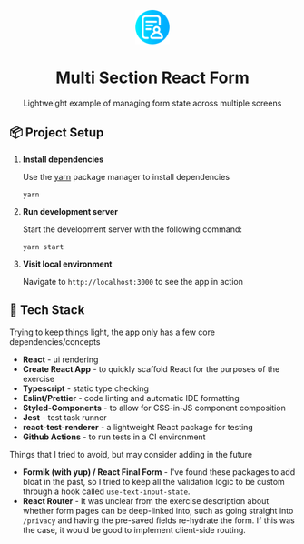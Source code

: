 <p align="center">
  <img alt="roy" src="./public/favicon.png" width="60" />
</p>
<h1 align="center">
  Multi Section React Form
</h1>

<p align="center">
  Lightweight example of managing form state across multiple screens
</p>

## 📦 Project Setup

1.  **Install dependencies**

    Use the [yarn](https://classic.yarnpkg.com/en/) package manager to install dependencies

    ```shell
    yarn
    ```

 
2.  **Run development server**

    Start the development server with the following command:

    ```shell
    yarn start
    ```
3.  **Visit local environment**

    Navigate to `http://localhost:3000` to see the app in action

## 🤖 Tech Stack

Trying to keep things light, the app only has a few core dependencies/concepts

- **React** - ui rendering
- **Create React App** - to quickly scaffold React for the purposes of the exercise
- **Typescript** - static type checking
- **Eslint/Prettier** - code linting and automatic IDE formatting
- **Styled-Components** - to allow for CSS-in-JS component composition
- **Jest** - test task runner 
- **react-test-renderer** - a lightweight React package for testing
- **Github Actions** - to run tests in a CI environment

Things that I tried to avoid, but may consider adding in the future

- **Formik (with yup) / React Final Form** - I've found these packages to add bloat in the past, so I tried to keep all the validation logic to be custom through a hook called `use-text-input-state`.
- **React Router** - It was unclear from the exercise description about whether form pages can be deep-linked into, such as going straight into `/privacy` and having the pre-saved fields re-hydrate the form. If this was the case, it would be good to implement client-side routing.
